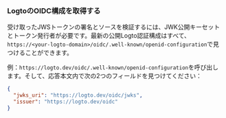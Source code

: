 ### LogtoのOIDC構成を取得する

受け取ったJWSトークンの署名とソースを検証するには、JWK公開キーセットとトークン発行者が必要です。最新の公開Logto認証構成はすべて、`https://<your-logto-domain>/oidc/.well-known/openid-configuration`で見つけることができます。

例：`https://logto.dev/oidc/.well-known/openid-configuration`を呼び出します。そして、応答本文内で次の2つのフィールドを見つけてください：

```json
{
  "jwks_uri": "https://logto.dev/oidc/jwks",
  "issuer": "https://logto.dev/oidc"
}
```